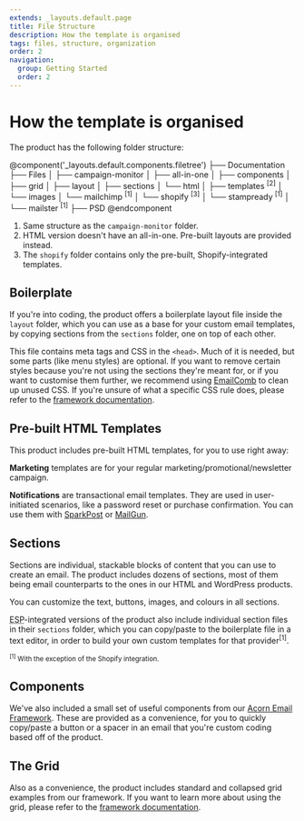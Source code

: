 ```yaml
---
extends: _layouts.default.page
title: File Structure
description: How the template is organised
tags: files, structure, organization
order: 2
navigation:
  group: Getting Started
  order: 2
---
```


# How the template is organised

The product has the following folder structure:

@component('_layouts.default.components.filetree')
├── Documentation
├── Files
│   ├── campaign-monitor
│       ├── all-in-one
│       ├── components
│       ├── grid
│       ├── layout
│       ├── sections
│   └── html
│       ├── templates <sup>[2]</sup>
│   └── images
│   └── mailchimp <sup>[1]</sup>
│   └── shopify <sup>[3]</sup>
│   └── stampready <sup>[1]</sup>
│   └── mailster <sup>[1]</sup>
├── PSD
@endcomponent

1. Same structure as the `campaign-monitor` folder.
2. HTML version doesn't have an all-in-one. Pre-built layouts are provided instead.
3. The `shopify` folder contains only the pre-built, Shopify-integrated templates.

## Boilerplate

If you're into coding, the product offers a boilerplate layout file inside the `layout` folder, which you can use as a base for your custom email templates, by copying sections from the `sections` folder, one on top of each other.

This file contains meta tags and CSS in the `<head>`. Much of it is needed, but some parts (like menu styles) are optional. If you want to remove certain styles because you're not using the sections they're meant for, or if you want to customise them further, we recommend using [EmailComb](https://emailcomb.com/) to clean up unused CSS. If you're unsure of what a specific CSS rule does, please refer to the [framework documentation](https://thememountain.github.io/email/).

## Pre-built HTML Templates

This product includes pre-built HTML templates, for you to use right away:

**Marketing** templates are for your regular marketing/promotional/newsletter campaign.

**Notifications** are transactional email templates. They are used in user-initiated scenarios, like a password reset or purchase confirmation. You can use them with [SparkPost](https://www.sparkpost.com/) or [MailGun](http://www.mailgun.com/).

## Sections

Sections are individual, stackable blocks of content that you can use to create an email. The product includes dozens of sections, most of them being email counterparts to the ones in our HTML and WordPress products.

You can customize the text, buttons, images, and colours in all sections.

<abbr title="Email Service Provider">ESP</abbr>-integrated versions of the product also include individual section files in their `sections` folder, which you can copy/paste to the boilerplate file in a text editor, in order to build your own custom templates for that provider<sup>[1]</sup>.

<small><sup>[1]</sup> With the exception of the Shopify integration.</small>

## Components

We've also included a small set of useful components from our [Acorn Email Framework](https://thememountain.github.io/acorn/). These are provided as a convenience, for you to quickly copy/paste a button or a spacer in an email that you're custom coding based off of the product.

## The Grid

Also as a convenience, the product includes standard and collapsed grid examples from our framework. If you want to learn more about using the grid, please refer to the [framework documentation](https://thememountain.github.io/acorn/layout/grid.html).
